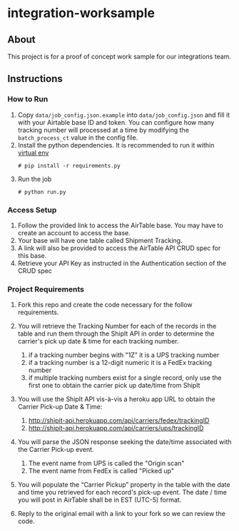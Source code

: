 # integration-worksample

## About
This project is for a proof of concept work sample for our integrations team.

## Instructions
### How to Run
1. Copy `data/job_config.json.example` into `data/job_config.json` and fill it with your Airtable base ID and token.
   You can configure how many tracking number will processed at a time by modifying the `batch_process_ct` value in the config file.
2. Install the python dependencies. It is recommended to run it within [virtual env](https://pypi.org/project/virtualenv/)
    ```
    # pip install -r requirements.py
    ```
3. Run the job
    ```
    # python run.py
    ```

### Access Setup
1. Follow the provided link to access the AirTable base. You may have to create an account to access the base.
2. Your base will have one table called Shipment Tracking.
3. A link will also be provided to access the AirTable API CRUD spec for this base.
4. Retrieve your API Key as instructed in the Authentication section of the CRUD spec

### Project Requirements
1. Fork this repo and create the code necessary for the follow requirements.
1. You will retrieve the Tracking Number for each of the records in the table and run them through the ShipIt API in 
   order to determine the carrier's pick up date & time for each tracking number.
    1. if a tracking number begins with "1Z" it is a UPS tracking number
    1. if a tracking number is a 12-digit numeric it is a FedEx tracking number
    1. if multiple tracking numbers exist for a single record, only use the first one to obtain the carrier pick up 
       date/time from ShipIt

1. You will use the ShipIt API vis-à-vis a heroku app URL to obtain the Carrier Pick-up Date & Time:
    1. http://shipit-api.herokuapp.com/api/carriers/fedex/trackingID
    1. http://shipit-api.herokuapp.com/api/carriers/ups/trackingID

1. You will parse the JSON response seeking the date/time associated with the Carrier Pick-up event.
    1. The event name from UPS is called the "Origin scan"
    1. The event name from FedEx is called "Picked up"

1. You will populate the “Carrier Pickup” property in the table with the date and time you retrieved for each record's 
   pick-up event. The date / time you will post in AirTable shall be in EST (UTC-5) format.

1. Reply to the original email with a link to your fork so we can review the code.
